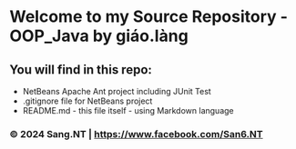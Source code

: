 # Welcome to my Source Repository - OOP_Java by giáo.làng

## You will find in this repo:

* NetBeans Apache Ant project including JUnit Test
* .gitignore file for NetBeans project
* README.md - this file itself - using Markdown language


### © 2024 Sang.NT | https://www.facebook.com/San6.NT